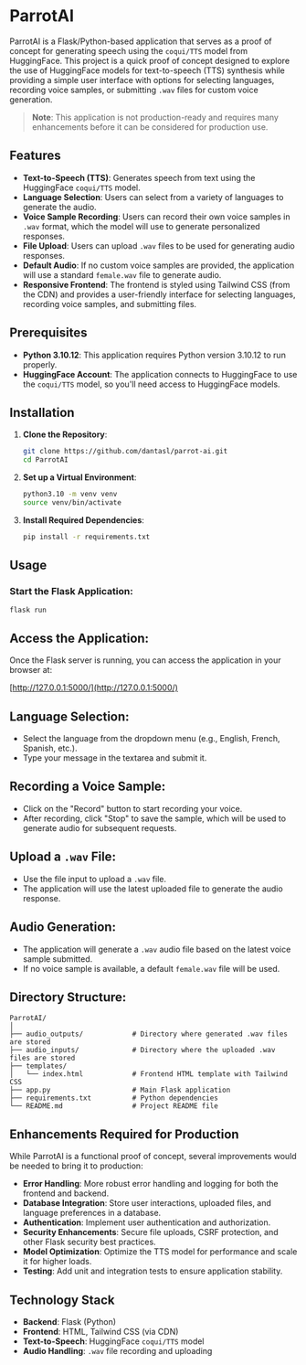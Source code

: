 # ParrotAI

ParrotAI is a Flask/Python-based application that serves as a proof of concept for generating speech using the `coqui/TTS` model from HuggingFace. This project is a quick proof of concept designed to explore the use of HuggingFace models for text-to-speech (TTS) synthesis while providing a simple user interface with options for selecting languages, recording voice samples, or submitting `.wav` files for custom voice generation.

> **Note**: This application is not production-ready and requires many enhancements before it can be considered for production use.

## Features

- **Text-to-Speech (TTS)**: Generates speech from text using the HuggingFace `coqui/TTS` model.
- **Language Selection**: Users can select from a variety of languages to generate the audio.
- **Voice Sample Recording**: Users can record their own voice samples in `.wav` format, which the model will use to generate personalized responses.
- **File Upload**: Users can upload `.wav` files to be used for generating audio responses.
- **Default Audio**: If no custom voice samples are provided, the application will use a standard `female.wav` file to generate audio.
- **Responsive Frontend**: The frontend is styled using Tailwind CSS (from the CDN) and provides a user-friendly interface for selecting languages, recording voice samples, and submitting files.

## Prerequisites

- **Python 3.10.12**: This application requires Python version 3.10.12 to run properly.
- **HuggingFace Account**: The application connects to HuggingFace to use the `coqui/TTS` model, so you'll need access to HuggingFace models.

## Installation

1. **Clone the Repository**:
   ```bash
   git clone https://github.com/dantasl/parrot-ai.git
   cd ParrotAI
   ``` 
2. **Set up a Virtual Environment**:
    ```bash
    python3.10 -m venv venv
    source venv/bin/activate
    ```
3. **Install Required Dependencies**:
    ```bash
    pip install -r requirements.txt
    ```

## Usage

### Start the Flask Application:

```
flask run
```

## Access the Application:
Once the Flask server is running, you can access the application in your browser at:

[http://127.0.0.1:5000/](http://127.0.0.1:5000/)

## Language Selection:
- Select the language from the dropdown menu (e.g., English, French, Spanish, etc.).
- Type your message in the textarea and submit it.

## Recording a Voice Sample:
- Click on the "Record" button to start recording your voice.
- After recording, click "Stop" to save the sample, which will be used to generate audio for subsequent requests.

## Upload a `.wav` File:
- Use the file input to upload a `.wav` file.
- The application will use the latest uploaded file to generate the audio response.

## Audio Generation:
- The application will generate a `.wav` audio file based on the latest voice sample submitted.
- If no voice sample is available, a default `female.wav` file will be used.

## Directory Structure:

```
ParrotAI/
│
├── audio_outputs/            # Directory where generated .wav files are stored
├── audio_inputs/             # Directory where the uploaded .wav files are stored
├── templates/
│   └── index.html            # Frontend HTML template with Tailwind CSS
├── app.py                    # Main Flask application
├── requirements.txt          # Python dependencies
└── README.md                 # Project README file
```

## Enhancements Required for Production
While ParrotAI is a functional proof of concept, several improvements would be needed to bring it to production:

- **Error Handling**: More robust error handling and logging for both the frontend and backend.
- **Database Integration**: Store user interactions, uploaded files, and language preferences in a database.
- **Authentication**: Implement user authentication and authorization.
- **Security Enhancements**: Secure file uploads, CSRF protection, and other Flask security best practices.
- **Model Optimization**: Optimize the TTS model for performance and scale it for higher loads.
- **Testing**: Add unit and integration tests to ensure application stability.

## Technology Stack
- **Backend**: Flask (Python)
- **Frontend**: HTML, Tailwind CSS (via CDN)
- **Text-to-Speech**: HuggingFace `coqui/TTS` model
- **Audio Handling**: `.wav` file recording and uploading